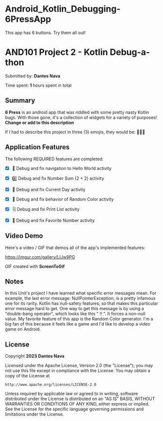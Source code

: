 # Android_Kotlin_Debugging-6PressApp
This app has 6 buttons. Try them all out!

<!-- (This is a comment) INSTRUCTIONS: Go through this page and fill out any **bolded** entries with their correct values.-->

# AND101 Project 2 - Kotlin Debug-a-thon

Submitted by: **Dantes Nava**

Time spent: **1** hours spent in total

## Summary

**6 Press** is an android app that was riddled with some pretty nasty Kotlin bugs.  With those gone, it's a collection of widgets for a variety of purposes!  **Change or add to this description**

If I had to describe this project in three (3) emojis, they would be: **🫠👾🐸**

## Application Features

<!-- (This is a comment) Please be sure to change the [ ] to [x] for any features you completed.  If a feature is not checked [x], you might miss the points for that item! -->

The following REQUIRED features are completed:

- [X] 👋 Debug and fix navigation to Hello World activity
- [X] 4️⃣ Debug and fix Number Sum (2 + 2) activity
- [X] 📅 Debug and fix Current Day activity 
- [X] 🌈 Debug and fix behavior of Random Color activity
- [X] 🗒️ Debug and fix Print List activity
- [X] 💯 Debug and fix Favorite Number activity


## Video Demo

Here's a video / GIF that demos all of the app's implemented features:

https://imgur.com/gallery/LIJw9PG

GIF created with **ScreenToGif**

<!-- Recommended tools:
- [Kap](https://getkap.co/) for macOS
- [ScreenToGif](https://www.screentogif.com/) for Windows
- [peek](https://github.com/phw/peek) for Linux. -->

## Notes


In this Unit's project I have learned what specific error messages mean. For example, the last error message: NullPointerException, is a pretty infamous one for its rarity. Kotlin has null-safety features, so that makes this particular error message hard to get. One way to get this message is by using a "double-bang operator", which looks like this " !! ". It forces a non-null value. 
My favorite feature of this app is the Random Color generator. I'm a big fan of this because it feels like a game and I'd like to develop a video game on Android. 


## License

Copyright **2023** **Dantes Nava**

Licensed under the Apache License, Version 2.0 (the "License");
you may not use this file except in compliance with the License.
You may obtain a copy of the License at

    http://www.apache.org/licenses/LICENSE-2.0

Unless required by applicable law or agreed to in writing, software
distributed under the License is distributed on an "AS IS" BASIS,
WITHOUT WARRANTIES OR CONDITIONS OF ANY KIND, either express or implied.
See the License for the specific language governing permissions and
limitations under the License.

